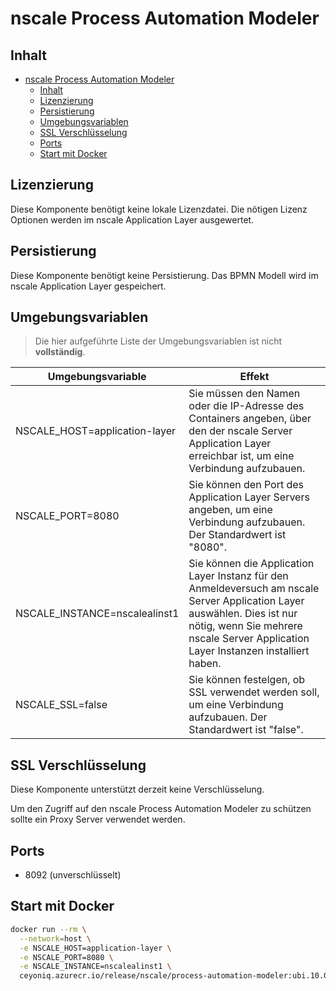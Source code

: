 # nscale Process Automation Modeler

## Inhalt

- [nscale Process Automation Modeler](#nscale-process-automation-modeler)
  - [Inhalt](#inhalt)
  - [Lizenzierung](#lizenzierung)
  - [Persistierung](#persistierung)
  - [Umgebungsvariablen](#umgebungsvariablen)
  - [SSL Verschlüsselung](#ssl-verschlüsselung)
  - [Ports](#ports)
  - [Start mit Docker](#start-mit-docker)

## Lizenzierung

Diese Komponente benötigt keine lokale Lizenzdatei. Die nötigen Lizenz Optionen werden im nscale Application Layer ausgewertet.

## Persistierung

Diese Komponente benötigt keine Persistierung. Das BPMN Modell wird im nscale Application Layer gespeichert.

## Umgebungsvariablen

> Die hier aufgeführte Liste der Umgebungsvariablen ist nicht **vollständig**.

|Umgebungsvariable | Effekt |
|---|---|
|NSCALE_HOST=application-layer |Sie müssen den Namen oder die IP-Adresse des Containers angeben, über den der nscale Server Application Layer erreichbar ist, um eine Verbindung aufzubauen.|
|NSCALE_PORT=8080 | Sie können den Port des Application Layer Servers angeben, um eine Verbindung aufzubauen. Der Standardwert ist "8080".|
|NSCALE_INSTANCE=nscalealinst1 |Sie können die Application Layer Instanz für den Anmeldeversuch am nscale Server Application Layer auswählen. Dies ist nur nötig, wenn Sie mehrere nscale Server Application Layer Instanzen installiert haben.|
|NSCALE_SSL=false | Sie können festelgen, ob SSL verwendet werden soll, um eine Verbindung aufzubauen. Der Standardwert ist "false". |

## SSL Verschlüsselung

Diese Komponente unterstützt derzeit keine Verschlüsselung.

Um den Zugriff auf den nscale Process Automation Modeler zu schützen sollte ein Proxy Server verwendet werden.

## Ports

- 8092 (unverschlüsselt)

## Start mit Docker

```bash
docker run --rm \
  --network=host \
  -e NSCALE_HOST=application-layer \
  -e NSCALE_PORT=8080 \
  -e NSCALE_INSTANCE=nscalealinst1 \
  ceyoniq.azurecr.io/release/nscale/process-automation-modeler:ubi.10.0.1101.85016
```
